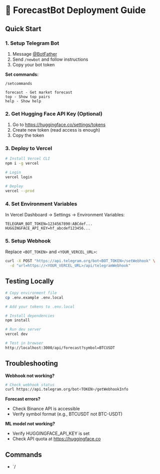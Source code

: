 # 🚀 ForecastBot Deployment Guide

## Quick Start

### 1. Setup Telegram Bot

1. Message [@BotFather](https://t.me/BotFather)
2. Send `/newbot` and follow instructions
3. Copy your bot token

**Set commands:**
```
/setcommands

forecast - Get market forecast
top - Show top pairs
help - Show help
```

### 2. Get Hugging Face API Key (Optional)

1. Go to https://huggingface.co/settings/tokens
2. Create new token (read access is enough)
3. Copy the token

### 3. Deploy to Vercel

```bash
# Install Vercel CLI
npm i -g vercel

# Login
vercel login

# Deploy
vercel --prod
```

### 4. Set Environment Variables

In Vercel Dashboard → Settings → Environment Variables:

```
TELEGRAM_BOT_TOKEN=1234567890:ABCdef...
HUGGINGFACE_API_KEY=hf_abcdef123456...
```

### 5. Setup Webhook

Replace `<BOT_TOKEN>` and `<YOUR_VERCEL_URL>`:

```bash
curl -X POST "https://api.telegram.org/bot<BOT_TOKEN>/setWebhook" \
  -d "url=https://<YOUR_VERCEL_URL>/api/telegramWebhook"
```

## Testing Locally

```bash
# Copy environment file
cp .env.example .env.local

# Add your tokens to .env.local

# Install dependencies
npm install

# Run dev server
vercel dev

# Test in browser
http://localhost:3000/api/forecast?symbol=BTCUSDT
```

## Troubleshooting

**Webhook not working?**
```bash
# Check webhook status
curl https://api.telegram.org/bot<TOKEN>/getWebhookInfo
```

**Forecast errors?**
- Check Binance API is accessible
- Verify symbol format (e.g., BTCUSDT not BTC-USDT)

**ML model not working?**
- Verify HUGGINGFACE_API_KEY is set
- Check API quota at https://huggingface.co

## Commands

- `/
